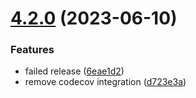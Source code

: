 # [4.2.0](https://github.com/bed-and-breakfast/templates-open-source/compare/v4.1.2...v4.2.0) (2023-06-10)


### Features

* failed release ([6eae1d2](https://github.com/bed-and-breakfast/templates-open-source/commit/6eae1d20882be0ad6590aeaf5659fedc9148b97e))
* remove codecov integration ([d723e3a](https://github.com/bed-and-breakfast/templates-open-source/commit/d723e3abbf570f7eed6287690ab60df5cb0f6dac))
